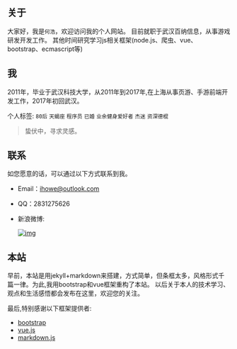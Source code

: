 ## 关于
   大家好，我是`何浩`，欢迎访问我的个人网站。
   目前就职于武汉百纳信息，从事游戏研发开发工作。
   其他时间研究学习js相关框架(node.js、爬虫、vue、bootstrap、ecmascript等)

## 我
 2011年，毕业于武汉科技大学，从2011年到2017年,在上海从事页游、手游前端开发工作，2017年初回武汉。
 
 个人标签: `80后` `天蝎座` `程序员` `已婚` `业余健身爱好者` `杰迷` `资深德棍`
>  蛰伏中，寻求灵感。

## 联系
如您愿意的话，可以通过以下方式联系到我。

* Email：[ihowe@outlook.com](mailto:ihowe@outlook.com)
* QQ：2831275626
* 新浪微博:   

    [![img][weibo_img]][weibo_link]

[weibo_link]:http://weibo.com/haroel
[weibo_img]:http://service.t.sina.com.cn/widget/qmd/1829592821/c6fd2b80/1.png "新浪微博"

## 本站

早前，本站是用jekyll+markdown来搭建，方式简单，但条框太多，风格形式千篇一律。为此,我用bootstrap和vue框架重构了本站。
以后关于本人的技术学习、观点和生活感悟都会发布在这里，欢迎您的关注。

最后,特别感谢以下框架提供者:
 
   - [bootstrap](http://getbootstrap.com/2.3.2/)
   - [vue.js](https://cn.vuejs.org)
   - [markdown.js](https://github.com/evilstreak/markdown-js)